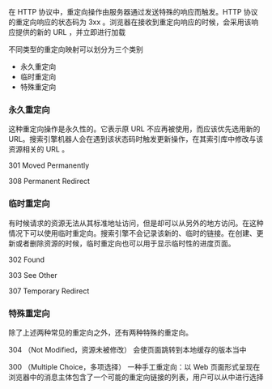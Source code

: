在 HTTP 协议中，重定向操作由服务器通过发送特殊的响应而触发。HTTP 协议的重定向响应的状态码为 3xx 。浏览器在接收到重定向响应的时候，会采用该响应提供的新的 URL ，并立即进行加载

不同类型的重定向映射可以划分为三个类别

- 永久重定向
- 临时重定向
- 特殊重定向

### 永久重定向
这种重定向操作是永久性的。它表示原 URL 不应再被使用，而应该优先选用新的 URL。搜索引擎机器人会在遇到该状态码时触发更新操作，在其索引库中修改与该资源相关的 URL 。

301 Moved Permanently

308 Permanent Redirect

### 临时重定向
有时候请求的资源无法从其标准地址访问，但是却可以从另外的地方访问。在这种情况下可以使用临时重定向。搜索引擎不会记录该新的、临时的链接。在创建、更新或者删除资源的时候，临时重定向也可以用于显示临时性的进度页面。

302 Found

303 See Other

307 Temporary Redirect

### 特殊重定向
除了上述两种常见的重定向之外，还有两种特殊的重定向。

304 （Not Modified，资源未被修改）
会使页面跳转到本地缓存的版本当中

300 （Multiple Choice，多项选择）
一种手工重定向：以 Web 页面形式呈现在浏览器中的消息主体包含了一个可能的重定向链接的列表，用户可以从中进行选择